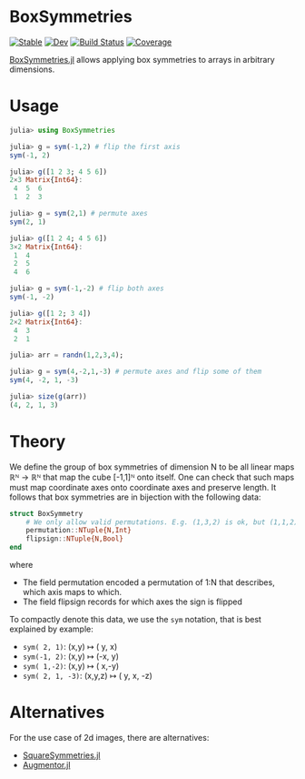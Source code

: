 # BoxSymmetries

[![Stable](https://img.shields.io/badge/docs-stable-blue.svg)](https://jw3126.github.io/BoxSymmetries.jl/stable)
[![Dev](https://img.shields.io/badge/docs-dev-blue.svg)](https://jw3126.github.io/BoxSymmetries.jl/dev)
[![Build Status](https://github.com/jw3126/BoxSymmetries.jl/actions/workflows/CI.yml/badge.svg?branch=main)](https://github.com/jw3126/BoxSymmetries.jl/actions/workflows/CI.yml?query=branch%3Amain)
[![Coverage](https://codecov.io/gh/jw3126/BoxSymmetries.jl/branch/main/graph/badge.svg)](https://codecov.io/gh/jw3126/BoxSymmetries.jl)

[BoxSymmetries.jl](https://github.com/jw3126/BoxSymmetries.jl) allows applying box symmetries to arrays in arbitrary dimensions.

# Usage
```julia
julia> using BoxSymmetries

julia> g = sym(-1,2) # flip the first axis
sym(-1, 2)

julia> g([1 2 3; 4 5 6])
2×3 Matrix{Int64}:
 4  5  6
 1  2  3

julia> g = sym(2,1) # permute axes
sym(2, 1)

julia> g([1 2 4; 4 5 6])
3×2 Matrix{Int64}:
 1  4
 2  5
 4  6

julia> g = sym(-1,-2) # flip both axes
sym(-1, -2)

julia> g([1 2; 3 4])
2×2 Matrix{Int64}:
 4  3
 2  1

julia> arr = randn(1,2,3,4);

julia> g = sym(4,-2,1,-3) # permute axes and flip some of them
sym(4, -2, 1, -3)

julia> size(g(arr))
(4, 2, 1, 3)
```
# Theory
We define the group of box symmetries of dimension N to be all linear maps ℝᴺ → ℝᴺ that map the 
cube [-1,1]ᴺ onto itself.
One can check that such maps must map coordinate axes onto coordinate axes and preserve length.
It follows that box symmetries are in bijection with the following data:
```julia
struct BoxSymmetry
    # We only allow valid permutations. E.g. (1,3,2) is ok, but (1,1,2) and (1,2,4) are not
    permutation::NTuple{N,Int}
    flipsign::NTuple{N,Bool}
end
```
where
* The field permutation encoded a permutation of 1:N that describes, which axis maps to which.
* The field flipsign records for which axes the sign is flipped

To compactly denote this data, we use the `sym` notation, that is best explained by example:
* `sym( 2, 1)`: (x,y) ↦ ( y, x)
* `sym(-1, 2)`: (x,y) ↦ (-x, y)
* `sym( 1,-2)`: (x,y) ↦ ( x,-y)
* `sym( 2, 1, -3)`: (x,y,z) ↦ ( y, x, -z)


# Alternatives 
For the use case of 2d images, there are alternatives:
* [SquareSymmetries.jl](https://github.com/icetube23/SquareSymmetries.jl)
* [Augmentor.jl](https://github.com/Evizero/Augmentor.jl)
